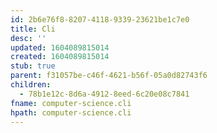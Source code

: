 ```yaml
---
id: 2b6e76f8-8207-4118-9339-23621be1c7e0
title: Cli
desc: ''
updated: 1604089815014
created: 1604089815014
stub: true
parent: f31057be-c46f-4621-b56f-05a0d82743f6
children:
  - 78b1e12c-8d6a-4912-8eed-6c20e08c7841
fname: computer-science.cli
hpath: computer-science.cli
---
```



